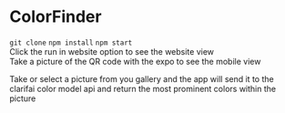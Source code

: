 # ColorFinder
`git clone`
`npm install`
`npm start` <br />
Click the run in website option to see the website view <br />
Take a picture of the QR code with the expo to see the mobile view 


Take or select a picture from you gallery and the app will send it to the clarifai color model api and return the most prominent colors within the picture
